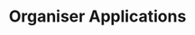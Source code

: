 ---
layout: redirect
peramlink: /organise
redirect: https://forms.gle/CHK9U1HewP314p7PA
title: Organiser Applications
---